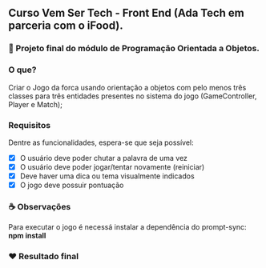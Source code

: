 ## Curso Vem Ser Tech - Front End (Ada Tech em parceria com o iFood).

### 🚀 Projeto final do módulo de Programação Orientada a Objetos.

### O que?
Criar o Jogo da forca usando orientação a objetos com pelo menos três classes para três entidades presentes no sistema do jogo (GameController, Player e Match);

### Requisitos
Dentre as funcionalidades, espera-se que seja possível:

- [x] O usuário deve poder chutar a palavra de uma vez
- [x] O usuário deve poder jogar/tentar novamente (reiniciar)
- [x] Deve haver uma dica ou tema visualmente indicados
- [x] O jogo deve possuir pontuação

### ☕ Observações
Para executar o jogo é necessá instalar a dependência do prompt-sync: **npm install**

### ❤️ Resultado final



